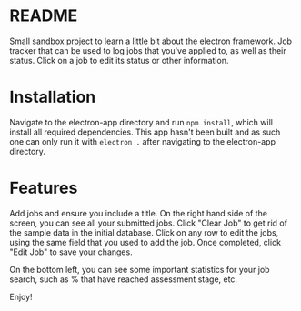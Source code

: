 # README

Small sandbox project to learn a little bit about the electron framework. Job tracker that can be used to log jobs that you've applied to, 
as well as their status. Click on a job to edit its status or other information. 

# Installation

Navigate to the electron-app directory and run ```npm install```, which will install all required dependencies. 
This app hasn't been built and as such one can only run it with ```electron .``` after navigating to the electron-app directory. 

# Features

Add jobs and ensure you include a title. On the right hand side of the screen, you can see all your submitted jobs. 
Click "Clear Job" to get rid of the sample data in the initial database. Click on any row to edit the jobs, using 
the same field that you used to add the job. Once completed, click "Edit Job" to save your changes.

On the bottom left, you can see some important statistics for your job search, such as % that have reached assessment stage, etc.

Enjoy!
